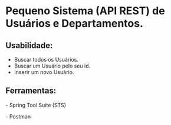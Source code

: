 # Pequeno Sistema (API REST) de Usuários e Departamentos.

<h2> Usabilidade: </h2>
  <ul>
    <li>Buscar todos os Usuários.</li>
    <li>Buscar um Usuário pelo seu id.</li>
    <li>Inserir um novo Usuário.</li>
  </ul>

  <h2> Ferramentas: </h2>
<p>- Spring Tool Suite (STS)</p>
<p>- Postman</p>
